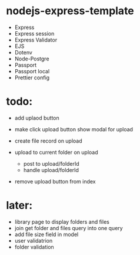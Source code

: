 # nodejs-express-template

-   Express
-   Express session
-   Express Validator
-   EJS
-   Dotenv
-   Node-Postgre
-   Passport
-   Passport local
-   Prettier config


# todo:

- add uplaod button
- make click upload button show modal for upload
- create file record on upload
- upload to current folder on upload
    - post to upload/folderId
    - handle upload/folderId

- remove upload button from index


# later:
- library page to display folders and files
- join get folder and files query into one query
- add file size field in model
- user validatrion
- folder validation